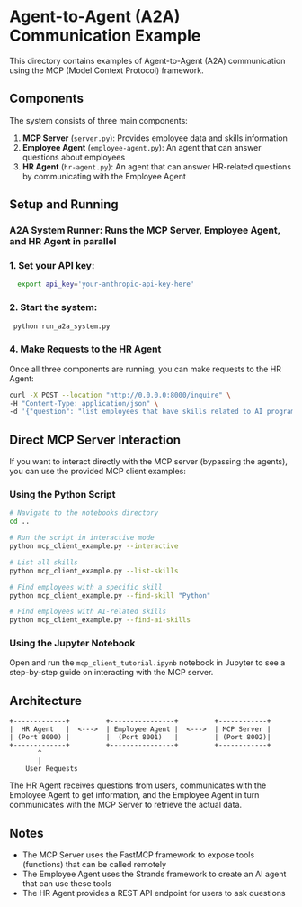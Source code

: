 # Agent-to-Agent (A2A) Communication Example

This directory contains examples of Agent-to-Agent (A2A) communication using the MCP (Model Context Protocol) framework.

## Components

The system consists of three main components:

1. **MCP Server** (`server.py`): Provides employee data and skills information
2. **Employee Agent** (`employee-agent.py`): An agent that can answer questions about employees
3. **HR Agent** (`hr-agent.py`): An agent that can answer HR-related questions by communicating with the Employee Agent

## Setup and Running

### A2A System Runner: Runs the MCP Server, Employee Agent, and HR Agent in parallel

### 1. Set your API key:
 ```bash
   export api_key='your-anthropic-api-key-here'
```

### 2. Start the system:
  ```bash
   python run_a2a_system.py
```


### 4. Make Requests to the HR Agent

Once all three components are running, you can make requests to the HR Agent:

```bash
curl -X POST --location "http://0.0.0.0:8000/inquire" \
-H "Content-Type: application/json" \
-d '{"question": "list employees that have skills related to AI programming"}'
```

## Direct MCP Server Interaction

If you want to interact directly with the MCP server (bypassing the agents), you can use the provided MCP client examples:

### Using the Python Script

```bash
# Navigate to the notebooks directory
cd ..

# Run the script in interactive mode
python mcp_client_example.py --interactive

# List all skills
python mcp_client_example.py --list-skills

# Find employees with a specific skill
python mcp_client_example.py --find-skill "Python"

# Find employees with AI-related skills
python mcp_client_example.py --find-ai-skills
```

### Using the Jupyter Notebook

Open and run the `mcp_client_tutorial.ipynb` notebook in Jupyter to see a step-by-step guide on interacting with the MCP server.

## Architecture

```
+-------------+         +----------------+         +------------+
|  HR Agent   |  <--->  | Employee Agent |  <--->  | MCP Server |
| (Port 8000) |         |  (Port 8001)   |         | (Port 8002)|
+-------------+         +----------------+         +------------+
       ^
       |
    User Requests
```

The HR Agent receives questions from users, communicates with the Employee Agent to get information, and the Employee Agent in turn communicates with the MCP Server to retrieve the actual data.

## Notes

- The MCP Server uses the FastMCP framework to expose tools (functions) that can be called remotely
- The Employee Agent uses the Strands framework to create an AI agent that can use these tools
- The HR Agent provides a REST API endpoint for users to ask questions
